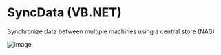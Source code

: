 # SyncData (VB.NET)
Synchronize data between multiple machines using a central store (NAS)

![image](https://github.com/user-attachments/assets/bdda0558-9098-4899-9a5f-69986e0d4e6a)
